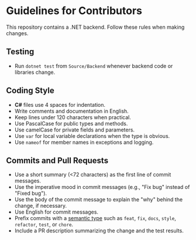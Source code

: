 # Guidelines for Contributors

This repository contains a .NET backend.
Follow these rules when making changes.

## Testing
- Run `dotnet test` from `Source/Backend` whenever backend code or libraries change.

## Coding Style
- **C#** files use 4 spaces for indentation.
- Write comments and documentation in English.
- Keep lines under 120 characters when practical.
- Use PascalCase for public types and methods.
- Use camelCase for private fields and parameters.
- Use `var` for local variable declarations when the type is obvious.
- Use `nameof` for member names in exceptions and logging.

## Commits and Pull Requests
- Use a short summary (<72 characters) as the first line of commit messages.
- Use the imperative mood in commit messages (e.g., "Fix bug" instead of "Fixed bug").
- Use the body of the commit message to explain the "why" behind the change, if necessary.
- Use English for commit messages.
- Prefix commits with a [semantic type](https://www.conventionalcommits.org/) such as `feat`, `fix`, `docs`, `style`, `refactor`, `test`, or `chore`.
- Include a PR description summarizing the change and the test results.
